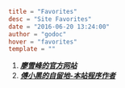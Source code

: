 ```toml
title = "Favorites"
desc = "Site Favorites"
date = "2016-06-20 13:24:00"
author = "godoc"
hover = "favorites"
template = ""
```

1. __*[廖雪峰的官方网站](http://www.liaoxuefeng.com "python,javascripts,git")*__
2. __*[傅小黑的自留地-本站程序作者](http://fuxiaohei.me "pugo")*__
